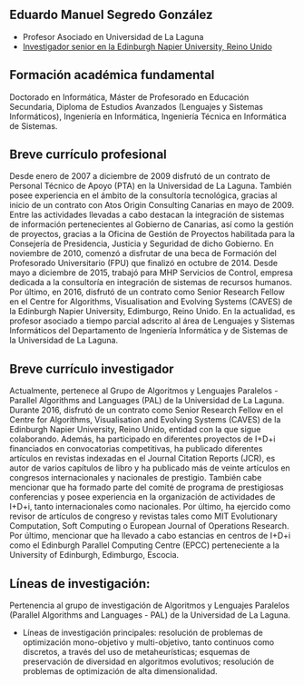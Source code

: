 ## Eduardo Manuel Segredo González
  * Profesor Asociado en Universidad de La Laguna
  * [Investigador senior en la Edinburgh Napier University, Reino Unido](https://www.napier.ac.uk/people/eduardo-segredo-gonzalez)

## Formación académica fundamental 
Doctorado en Informática, Máster de Profesorado en Educación Secundaria, Diploma de Estudios Avanzados (Lenguajes y Sistemas Informáticos), Ingeniería en Informática, Ingeniería Técnica en Informática de Sistemas. 

## Breve currículo profesional
Desde enero de 2007 a diciembre de 2009 disfrutó de un contrato de Personal Técnico de Apoyo (PTA) en la Universidad de La Laguna. También posee experiencia en el ámbito de la consultoría tecnológica, gracias al inicio de un contrato con Atos Origin Consulting Canarias en mayo de 2009. Entre las actividades llevadas a cabo destacan la integración de sistemas de información pertenecientes al Gobierno de Canarias, así como la gestión de proyectos, gracias a la Oficina de Gestión de Proyectos habilitada para la Consejería de Presidencia, Justicia y Seguridad de dicho Gobierno. En noviembre de 2010, comenzó a disfrutar de una beca de Formación del Profesorado Universitario (FPU) que finalizó en octubre de 2014. Desde mayo a diciembre de 2015, trabajó para MHP Servicios de Control, empresa dedicada a la consultoría en integración de sistemas de recursos humanos. Por último, en 2016, disfrutó de un contrato como Senior Research Fellow en el Centre for Algorithms, Visualisation and Evolving Systems (CAVES) de la Edinburgh Napier University, Edimburgo, Reino Unido. En la actualidad, es profesor asociado a tiempo parcial adscrito al área de Lenguajes y Sistemas Informáticos del Departamento de Ingeniería Informática y de Sistemas de la Universidad de La Laguna. 

## Breve currículo investigador
Actualmente, pertenece al Grupo de Algoritmos y Lenguajes Paralelos - Parallel Algorithms and Languages (PAL) de la Universidad de La Laguna. Durante 2016, disfrutó de un contrato como Senior Research Fellow en el Centre for Algorithms, Visualisation and Evolving Systems (CAVES) de la Edinburgh Napier University, Reino Unido, entidad con la que sigue colaborando. Además, ha participado en diferentes proyectos de I+D+i financiados en convocatorias competitivas, ha publicado diferentes artículos en revistas indexadas en el Journal Citation Reports (JCR), es autor de varios capítulos de libro y ha publicado más de veinte artículos en congresos internacionales y nacionales de prestigio. También cabe mencionar que ha formado parte del comité de programa de prestigiosas conferencias y posee experiencia en la organización de actividades de I+D+i, tanto internacionales como nacionales. Por último, ha ejercido como revisor de artículos de congreso y revistas tales como MIT Evolutionary Computation, Soft Computing o European Journal of Operations Research. Por último, mencionar que ha llevado a cabo estancias en centros de I+D+i como el Edinburgh Parallel Computing Centre (EPCC) perteneciente a la University of Edinburgh, Edimburgo, Escocia.

## Líneas de investigación: 
Pertenencia al grupo de investigación de Algoritmos y Lenguajes Paralelos (Parallel Algorithms and Languages - PAL) de la Universidad de La Laguna. 

  * Líneas de investigación principales: resolución de problemas de optimización mono-objetivo y multi-objetivo, tanto continuos como discretos, a través del uso de metaheurísticas; esquemas de preservación de diversidad en algoritmos evolutivos; resolución de problemas de optimización de alta dimensionalidad.

